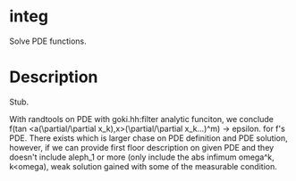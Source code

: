 # integ
Solve PDE functions.

# Description
Stub.

With randtools on PDE with goki.hh:filter analytic funciton, we conclude
f(tan \<a(\partial/\partial x_k),x\>(\partial/\partial x_k...)^m) -\> epsilon. for f's PDE.
There exists which is larger chase on PDE definition and PDE solution, however,
if we can provide first floor description on given PDE and they doesn't include aleph_1 or more
(only include the abs infimum omega^k, k\<omega), weak solution gained with some of the
measurable condition.
